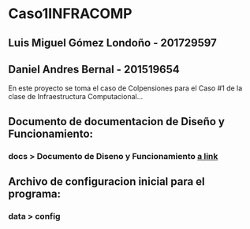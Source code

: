 ﻿# Caso1INFRACOMP
## Luis Miguel Gómez Londoño - 201729597
## Daniel Andres Bernal - 201519654
En este proyecto se toma el caso de Colpensiones para el Caso #1 de la clase de Infraestructura Computacional...

## Documento de documentacion de Diseño y Funcionamiento:
### docs > Documento de Diseno y Funcionamiento [a link](https://github.com/luismigolondo/Caso1INFRACOMP/blob/master/docs/Documento%20de%20Diseno%20y%20Funcionamiento.docx)

## Archivo de configuracion inicial para el programa:
### data > config
